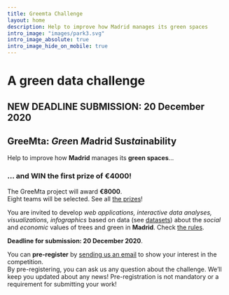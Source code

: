 ```yaml
---
title: Greemta Challenge
layout: home
description: Help to improve how Madrid manages its green spaces
intro_image: "images/park3.svg"
intro_image_absolute: true
intro_image_hide_on_mobile: true
---
```


# A green data challenge

<h2><strong>NEW DEADLINE SUBMISSION: 20 December 2020</strong></h2>

## GreeMta: *Gree*n *M*adrid Sus*ta*inability
Help to improve how **Madrid** manages its **green spaces**...


### ... and WIN the first prize of **&euro;4000**!
The GreeMta project will award **&euro;8000**.<br/>Eight teams will be selected. See all [the prizes](https://challenge.greemta.eu/prizes/)!

You are invited to develop *web applications, interactive data analyses, visualizations, infographics* based on data (see [datasets](https://challenge.greemta.eu/dataset/)) about the *social* and *economic* values of trees and green in **Madrid**. Check [the rules](https://challenge.greemta.eu/rules/).

**Deadline for submission: 20 December 2020**. <!-- We are considering extending the deadline. If you are interested, let us know and  <a href="mailto:info@greemta.eu?subject=Requesting%20an%20extension%20for%20GreeMta%20challenge&body=Hi%2C%20I%20would%20like%20to%20request%20an%20extension%20of%20the%20deadline%20for%20the%20GreeMta%20challenge.%0AThank%20you!">ask for an extension</a>. -->
  
You can **pre-register** by [sending us an email](mailto:info@greemta.eu?subject=Pre-registration%20to%20the%20GreeMta%20challenge&body=Hi%2C%20I%20would%20like%20to%20be%20kept%20informed%20about%20any%20news%20about%20the%20GreeMta%20challenge.%20%0AThanks!) to show your interest in the competition.<br/>By pre-registering, you can ask us any question about the challenge. We’ll keep you updated about any news!  Pre-registration is not mandatory or a requirement for submitting your work!
